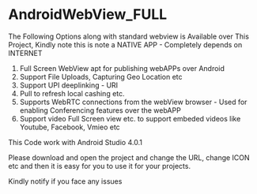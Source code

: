 # AndroidWebView_FULL
The Following Options along with standard webview is Available over This Project, Kindly note this is note a NATIVE APP - Completely depends on INTERNET
  1) Full Screen WebView apt for publishing webAPPs over Android
  2) Support File Uploads, Capturing Geo Location etc
  3) Support UPI deeplinking - URI
  4) Pull to refresh local cashing etc.
  5) Supports WebRTC connections from the webView browser - Used for enabling Conferencing features over the webAPP
  6) Support video Full Screen view etc. to support embeded videos like Youtube, Facebook, Vmieo etc

This Code work with Android Studio 4.0.1

Please download and open the project and change the URL, change ICON etc and then it is easy for you to use it for your projects.

Kindly notify if you face any issues
